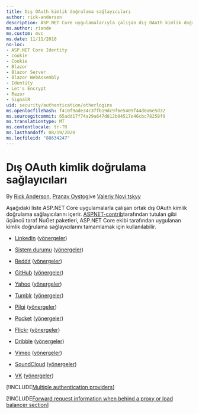 ```yaml
---
title: Dış OAuth kimlik doğrulama sağlayıcıları
author: rick-anderson
description: ASP.NET Core uygulamalarıyla çalışan dış OAuth kimlik doğrulama sağlayıcılarını bulur.
ms.author: riande
ms.custom: mvc
ms.date: 11/11/2018
no-loc:
- ASP.NET Core Identity
- cookie
- Cookie
- Blazor
- Blazor Server
- Blazor WebAssembly
- Identity
- Let's Encrypt
- Razor
- SignalR
uid: security/authentication/otherlogins
ms.openlocfilehash: f410f9ade34c3ffb19dc9f6e5409f44d0a6e5d32
ms.sourcegitcommit: 65add17f74a29a647d812b04517e46cbc78258f9
ms.translationtype: MT
ms.contentlocale: tr-TR
ms.lasthandoff: 08/19/2020
ms.locfileid: "88634247"
---
```

# <a name="external-oauth-authentication-providers"></a>Dış OAuth kimlik doğrulama sağlayıcıları

By [Rick Anderson](https://twitter.com/RickAndMSFT), [Pranav Oystogi](https://github.com/rustd)ve [Valeriy Novi tskyy](https://github.com/01binary)

Aşağıdaki liste ASP.NET Core uygulamalarla çalışan ortak dış OAuth kimlik doğrulama sağlayıcılarını içerir. [ASPNET-contrib](https://www.nuget.org/packages?q=owners%3Aaspnet-contrib+title%3AOAuth)tarafından tutulan gibi üçüncü taraf NuGet paketleri, ASP.NET Core ekibi tarafından uygulanan kimlik doğrulama sağlayıcılarını tamamlamak için kullanılabilir.

* [LinkedIn](https://www.linkedin.com/developer/apps) ([yönergeler](https://developer.linkedin.com/docs/oauth2))

* [Sistem durumu](https://www.instagram.com/developer/register/) ([yönergeler](https://www.instagram.com/developer/authentication/))

* [Reddıt](https://www.reddit.com/login?dest=https%3A%2F%2Fwww.reddit.com%2Fprefs%2Fapps) ([yönergeler](https://github.com/reddit/reddit/wiki/OAuth2-Quick-Start-Example))

* [GitHub](https://github.com/login?return_to=https%3A%2F%2Fgithub.com%2Fsettings%2Fapplications%2Fnew) ([yönergeler](https://developer.github.com/v3/oauth/))

* [Yahoo](https://login.yahoo.com/config/login?src=devnet&.done=http%3A%2F%2Fdeveloper.yahoo.com%2Fapps%2Fcreate%2F) ([yönergeler](https://developer.yahoo.com/bbauth/user.html))

* [Tumblr](https://www.tumblr.com/oauth/apps) ([yönergeler](https://www.tumblr.com/docs/api/v2#auth))

* [Pilgi](https://www.pinterest.com/login/?next=http%3A%2F%2Fdevsite%2Fapps%2F) ([yönergeler](https://developers.pinterest.com/docs/api/overview/?))

* [Pocket](https://getpocket.com/developer/apps/new) ([yönergeler](https://getpocket.com/developer/docs/authentication))

* [Flickr](https://www.flickr.com/services/apps/create) ([yönergeler](https://www.flickr.com/services/api/auth.oauth.html))

* [Dribble](https://dribbble.com/signup) ([yönergeler](https://developer.dribbble.com/v1/oauth/))

* [Vimeo](https://vimeo.com/join) ([yönergeler](https://developer.vimeo.com/api/authentication))

* [SoundCloud](https://soundcloud.com/you/apps/new) ([yönergeler](https://developers.soundcloud.com/blog/we-love-oauth-2))

* [VK](https://vk.com/apps?act=manage) ([yönergeler](https://vk.com/pages?oid=-17680044&p=Authorizing_Sites))

[!INCLUDE[Multiple authentication providers](includes/chain-auth-providers.md)]

[!INCLUDE[Forward request information when behind a proxy or load balancer section](includes/forwarded-headers-middleware.md)]
